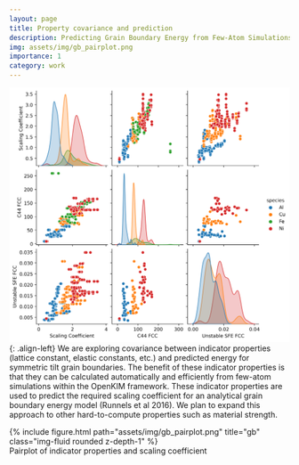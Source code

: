 ```yaml
---
layout: page
title: Property covariance and prediction
description: Predicting Grain Boundary Energy from Few-Atom Simulations
img: assets/img/gb_pairplot.png
importance: 1
category: work
---
```


![](/assets/img/gb_pairplot.png){: .align-left}
We are exploring covariance between indicator properties (lattice constant, elastic constants, etc.) and predicted energy for symmetric tilt grain boundaries. 
The benefit of these indicator properties is that they can be calculated automatically and efficiently from few-atom simulations within the OpenKIM framework. 
These indicator properties are used to predict the required scaling coefficient for an analytical grain boundary energy model (Runnels et al 2016). 
We plan to expand this approach to other hard-to-compute properties such as material strength.

<div class="row">
    <div class="col-sm mt-3 mt-md-0">
        {% include figure.html path="assets/img/gb_pairplot.png" title="gb" class="img-fluid rounded z-depth-1" %}
    </div>
</div>
<div class="caption">
    Pairplot of indicator properties and scaling coefficient
</div>
